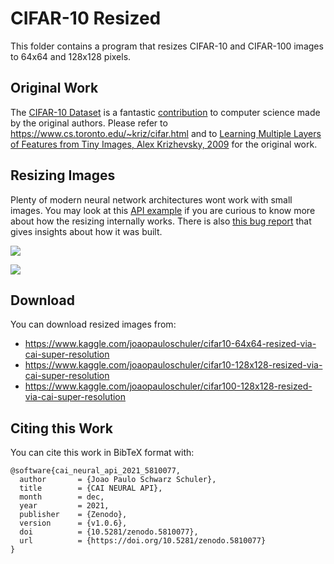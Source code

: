 # CIFAR-10 Resized
This folder contains a program that resizes CIFAR-10 and CIFAR-100 images to 64x64 and 128x128 pixels. 

## Original Work
The [CIFAR-10 Dataset](https://www.cs.toronto.edu/~kriz/cifar.html) is a fantastic [contribution](https://paperswithcode.com/dataset/cifar-10) to computer science made by the original authors.
Please refer to https://www.cs.toronto.edu/~kriz/cifar.html and to [Learning Multiple Layers of Features from Tiny Images, Alex Krizhevsky, 2009](https://www.cs.toronto.edu/~kriz/learning-features-2009-TR.pdf) for the original work.

## Resizing Images
Plenty of modern neural network architectures wont work with small images. 
You may look at this [API example](https://github.com/joaopauloschuler/neural-api/tree/master/examples/SuperResolution) if you are curious to know more about how the resizing internally works. There is also [this bug report](https://github.com/joaopauloschuler/neural-api/issues/26) that gives insights about how it was built.
<p>
  <img src="https://github.com/joaopauloschuler/neural-api/blob/master/examples/SuperResolution/results/bird.png?raw=true"> </img>
</p>
<p>
  <img src="https://github.com/joaopauloschuler/neural-api/blob/master/examples/SuperResolution/results/stealth.png?raw=true"> </img>
</p>

## Download
You can download resized images from:
* https://www.kaggle.com/joaopauloschuler/cifar10-64x64-resized-via-cai-super-resolution
* https://www.kaggle.com/joaopauloschuler/cifar10-128x128-resized-via-cai-super-resolution
* https://www.kaggle.com/joaopauloschuler/cifar100-128x128-resized-via-cai-super-resolution

## Citing this Work
You can cite this work in BibTeX format with:
```
@software{cai_neural_api_2021_5810077,
  author       = {Joao Paulo Schwarz Schuler},
  title        = {CAI NEURAL API},
  month        = dec,
  year         = 2021,
  publisher    = {Zenodo},
  version      = {v1.0.6},
  doi          = {10.5281/zenodo.5810077},
  url          = {https://doi.org/10.5281/zenodo.5810077}
}
